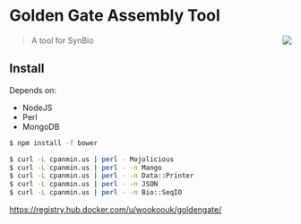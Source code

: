 # Golden Gate Assembly Tool

<img align="right" src="https://raw.githubusercontent.com/wookoouk/GoldenGate/master/public/gate2.png">

> A tool for SynBio

## Install
Depends on:
* NodeJS
* Perl
* MongoDB

```sh
$ npm install -f bower
```

```sh
$ curl -L cpanmin.us | perl - Mojolicious
$ curl -L cpanmin.us | perl - -n Mango
$ curl -L cpanmin.us | perl - -n Data::Printer
$ curl -L cpanmin.us | perl - -n JSON
$ curl -L cpanmin.us | perl - -n Bio::SeqIO
```

https://registry.hub.docker.com/u/wookoouk/goldengate/